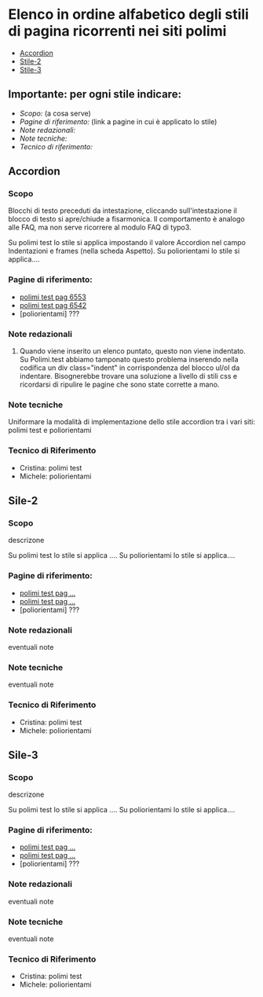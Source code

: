 # Elenco in ordine alfabetico degli stili di pagina ricorrenti nei siti polimi
* [Accordion](#accordion)
* [Stile-2](#stile-2)
* [Stile-3](#stile-3)

## Importante: per ogni stile indicare:
- *Scopo:* (a cosa serve)
- *Pagine di riferimento:* (link a pagine in cui è applicato lo stile)
- *Note redazionali:*
- *Note tecniche:*
- *Tecnico di riferimento:*

## Accordion
### Scopo
Blocchi di testo preceduti da intestazione, cliccando sull'intestazione il blocco di testo si apre/chiude a fisarmonica. Il comportamento è analogo alle FAQ, ma non serve ricorrere al modulo FAQ di typo3.

Su polimi test lo stile si applica impostando il valore Accordion nel campo Indentazioni e frames (nella scheda Aspetto).
Su poliorientami lo stile si applica....
### Pagine di riferimento:
- [polimi test pag 6553](http://www.test.polimi.it/index.php?id=6553)
- [polimi test pag 6542](http://www.test.polimi.it/it/studenti/norme-e-regolamenti/esami/) 
- [poliorientami] ???
### Note redazionali
1) Quando viene inserito un elenco puntato, questo non viene indentato. Su Polimi.test abbiamo tamponato questo problema inserendo nella codifica un div class="indent" in corrispondenza del blocco ul/ol da indentare. Bisognerebbe trovare una soluzione a livello di stili css e ricordarsi di ripulire le pagine che sono state corrette a mano. 
### Note tecniche
Uniformare la modalità di implementazione dello stile accordion tra i vari siti: polimi test e poliorientami
### Tecnico di Riferimento
- Cristina: polimi test
- Michele: poliorientami


## Sile-2
### Scopo
descrizone

Su polimi test lo stile si applica ....
Su poliorientami lo stile si applica....
### Pagine di riferimento:
- [polimi test pag ...](url-pagina)
- [polimi test pag ...](url-pagina) 
- [poliorientami] ???
### Note redazionali
eventuali note
### Note tecniche
eventuali note
### Tecnico di Riferimento
- Cristina: polimi test
- Michele: poliorientami


## Sile-3
### Scopo
descrizone

Su polimi test lo stile si applica ....
Su poliorientami lo stile si applica....
### Pagine di riferimento:
- [polimi test pag ...](url-pagina)
- [polimi test pag ...](url-pagina) 
- [poliorientami] ???
### Note redazionali
eventuali note
### Note tecniche
eventuali note
### Tecnico di Riferimento
- Cristina: polimi test
- Michele: poliorientami




